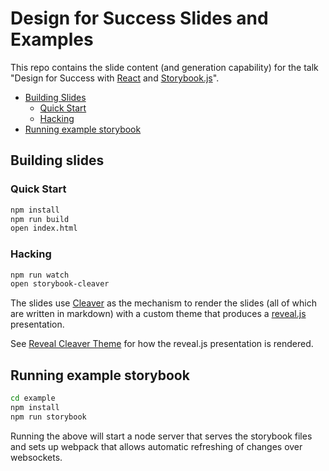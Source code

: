 # Design for Success Slides and Examples

This repo contains the slide content (and generation capability) for the talk "Design for Success with [React](https://reactjs.org/) and [Storybook.js](https://storybook.js.org/)".

- [Building Slides](#building-slides)
  - [Quick Start](#quick-start)
  - [Hacking](#hacking)
- [Running example storybook]()

## Building slides

### Quick Start

```bash
npm install
npm run build
open index.html
```

### Hacking

```bash
npm run watch
open storybook-cleaver
```

The slides use [Cleaver](https://github.com/jdan/cleaver) as the mechanism to render the slides (all of which are written in markdown) with a custom theme that produces a [reveal.js](https://github.com/hakimel/reveal.js) presentation.

See [Reveal Cleaver Theme](https://github.com/cjsaylor/reveal-cleaver-theme) for how the reveal.js presentation is rendered.

## Running example storybook

```bash
cd example
npm install
npm run storybook
```

Running the above will start a node server that serves the storybook files and sets up webpack that allows automatic refreshing of changes over websockets.